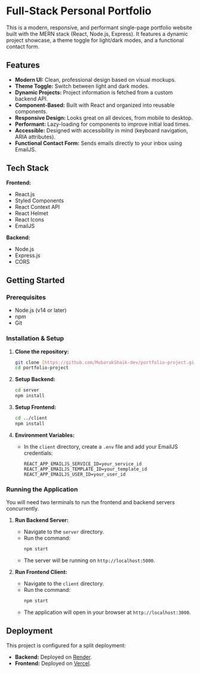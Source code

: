 # Full-Stack Personal Portfolio

This is a modern, responsive, and performant single-page portfolio website built with the MERN stack (React, Node.js, Express). It features a dynamic project showcase, a theme toggle for light/dark modes, and a functional contact form.

## Features

* **Modern UI:** Clean, professional design based on visual mockups.
* **Theme Toggle:** Switch between light and dark modes.
* **Dynamic Projects:** Project information is fetched from a custom backend API.
* **Component-Based:** Built with React and organized into reusable components.
* **Responsive Design:** Looks great on all devices, from mobile to desktop.
* **Performant:** Lazy-loading for components to improve initial load times.
* **Accessible:** Designed with accessibility in mind (keyboard navigation, ARIA attributes).
* **Functional Contact Form:** Sends emails directly to your inbox using EmailJS.

## Tech Stack

**Frontend:**
* React.js
* Styled Components
* React Context API
* React Helmet
* React Icons
* EmailJS

**Backend:**
* Node.js
* Express.js
* CORS

## Getting Started

### Prerequisites

* Node.js (v14 or later)
* npm
* Git

### Installation & Setup

1.  **Clone the repository:**
    ```sh
    git clone [https://github.com/MubarakShaik-dev/portfolio-project.git](https://github.com/MubarakShaik-dev/portfolio-project.git)
    cd portfolio-project
    ```

2.  **Setup Backend:**
    ```sh
    cd server
    npm install
    ```

3.  **Setup Frontend:**
    ```sh
    cd ../client
    npm install
    ```

4.  **Environment Variables:**
    * In the `client` directory, create a `.env` file and add your EmailJS credentials:
        ```
        REACT_APP_EMAILJS_SERVICE_ID=your_service_id
        REACT_APP_EMAILJS_TEMPLATE_ID=your_template_id
        REACT_APP_EMAILJS_USER_ID=your_user_id
        ```

### Running the Application

You will need two terminals to run the frontend and backend servers concurrently.

1.  **Run Backend Server:**
    * Navigate to the `server` directory.
    * Run the command:
        ```sh
        npm start
        ```
    * The server will be running on `http://localhost:5000`.

2.  **Run Frontend Client:**
    * Navigate to the `client` directory.
    * Run the command:
        ```sh
        npm start
        ```
    * The application will open in your browser at `http://localhost:3000`.

## Deployment

This project is configured for a split deployment:

* **Backend:** Deployed on [Render](https://render.com/).
* **Frontend:** Deployed on [Vercel](https://vercel.com/).
